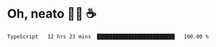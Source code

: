 # Oh, neato 🧑‍💻 ☕

<!--START_SECTION:waka-->

```txt
TypeScript   12 hrs 23 mins  █████████████████████████   100.00 %
```

<!--END_SECTION:waka-->

